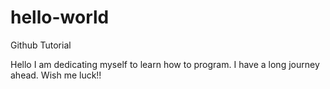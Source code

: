 # hello-world
Github Tutorial

Hello I am dedicating myself to learn how to program. I have a long journey ahead. Wish me luck!!
